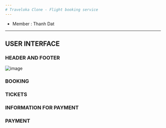 ```yaml
---
# Traveloka Clone - Flight booking service
---
```

* Member : Thanh Dat
---
## USER INTERFACE

### HEADER AND FOOTER
![image](https://user-images.githubusercontent.com/71086168/210131427-6c871d94-5c33-49b9-8b20-bd068083c791.png)
### BOOKING 

### TICKETS

### INFORMATION FOR PAYMENT

### PAYMENT
